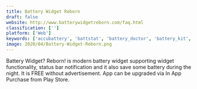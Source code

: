 ```yaml
---
title: Battery Widget Reborn
draft: false 
website: http://www.batterywidgetreborn.com/faq.html
classification: ['']
platform: ['Web']
keywords: ['accubattery', 'battstat', 'battery_doctor', 'battery_kit', 'battery_life_pro', 'battery_master', 'battery_watch', 'batterybar', 'batterybot_pro', 'batterycare', 'batterymon', 'comodo_battery_saver', 'du_battery_saver', 'easy_battery_saver', 'gsam_battery_monitor', 'greenify', 'juicedefender', 'minibatterylogger', 'power_battery', 'upcleaner']
image: 2020/04/Battery-Widget-Reborn.png
---
```

Battery Widget? Reborn! is modern battery widget supporting widget functionality, status bar notification and it also save some battery during the night. It is FREE without advertisement. App can be upgraded via In App Purchase from Play Store.